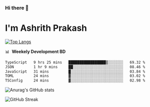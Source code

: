 ### Hi there 👋
# I'm Ashrith Prakash

[![Top Langs](https://github-readme-stats.vercel.app/api/top-langs/?username=xxcheckmatexx&count_private=true&include_all_commits=true&show_icons=true&line_height=20&title_color=FFFFFF&icon_color=FFFFFF&text_color=FFFFFF&bg_color=0D1117&langs_count=8)](https://github.com/anuraghazra/github-readme-stats)

📊 &nbsp;**Weekely Development BD**

<!--START_SECTION:waka-->

```txt
TypeScript   9 hrs 25 mins   █████████████████▒░░░░░░░   69.32 %
JSON         1 hr 9 mins     ██░░░░░░░░░░░░░░░░░░░░░░░   08.46 %
JavaScript   31 mins         █░░░░░░░░░░░░░░░░░░░░░░░░   03.84 %
TOML         24 mins         ▓░░░░░░░░░░░░░░░░░░░░░░░░   03.02 %
TSConfig     24 mins         ▓░░░░░░░░░░░░░░░░░░░░░░░░   02.98 %
```

<!--END_SECTION:waka-->

![Anurag's GitHub stats](https://github-readme-stats.vercel.app/api?username=xxcheckmatexx&count_private=true&show_icons=true&theme=merko)  

![GitHub Streak](http://github-readme-streak-stats.herokuapp.com?user=xxcheckmatexx&theme=merko&hide_border=true&date_format=M%20j%5B%2C%20Y%5D&fire=DD0E0B)
<br/>
